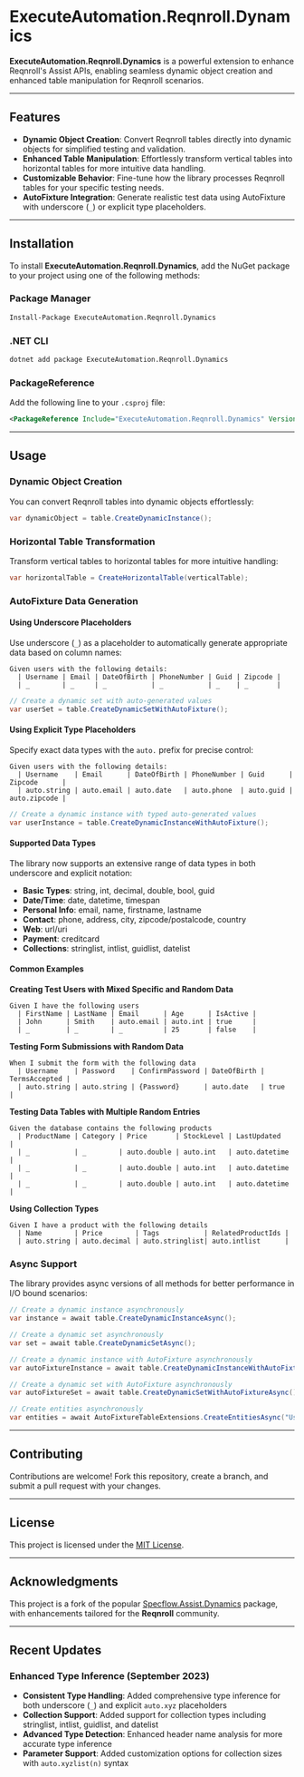 # ExecuteAutomation.Reqnroll.Dynamics

**ExecuteAutomation.Reqnroll.Dynamics** is a powerful extension to enhance Reqnroll's Assist APIs, enabling seamless dynamic object creation and enhanced table manipulation for Reqnroll scenarios.

---

## Features

- **Dynamic Object Creation**: Convert Reqnroll tables directly into dynamic objects for simplified testing and validation.
- **Enhanced Table Manipulation**: Effortlessly transform vertical tables into horizontal tables for more intuitive data handling.
- **Customizable Behavior**: Fine-tune how the library processes Reqnroll tables for your specific testing needs.
- **AutoFixture Integration**: Generate realistic test data using AutoFixture with underscore (`_`) or explicit type placeholders.

---

## Installation

To install **ExecuteAutomation.Reqnroll.Dynamics**, add the NuGet package to your project using one of the following methods:

### Package Manager
```bash
Install-Package ExecuteAutomation.Reqnroll.Dynamics
```

### .NET CLI
```bash
dotnet add package ExecuteAutomation.Reqnroll.Dynamics
```

### PackageReference
Add the following line to your `.csproj` file:
```xml
<PackageReference Include="ExecuteAutomation.Reqnroll.Dynamics" Version="1.0.0" />
```

---

## Usage

### Dynamic Object Creation
You can convert Reqnroll tables into dynamic objects effortlessly:
```csharp
var dynamicObject = table.CreateDynamicInstance();
```

### Horizontal Table Transformation
Transform vertical tables to horizontal tables for more intuitive handling:
```csharp
var horizontalTable = CreateHorizontalTable(verticalTable);
```

### AutoFixture Data Generation

#### Using Underscore Placeholders
Use underscore (`_`) as a placeholder to automatically generate appropriate data based on column names:

```gherkin
Given users with the following details:
  | Username | Email | DateOfBirth | PhoneNumber | Guid | Zipcode |
  | _        | _     | _           | _           | _    | _       |
```

```csharp
// Create a dynamic set with auto-generated values
var userSet = table.CreateDynamicSetWithAutoFixture();
```

#### Using Explicit Type Placeholders
Specify exact data types with the `auto.` prefix for precise control:

```gherkin
Given users with the following details:
  | Username    | Email      | DateOfBirth | PhoneNumber | Guid      | Zipcode      |
  | auto.string | auto.email | auto.date   | auto.phone  | auto.guid | auto.zipcode |
```

```csharp
// Create a dynamic instance with typed auto-generated values
var userInstance = table.CreateDynamicInstanceWithAutoFixture();
```

#### Supported Data Types
The library now supports an extensive range of data types in both underscore and explicit notation:

- **Basic Types**: string, int, decimal, double, bool, guid
- **Date/Time**: date, datetime, timespan
- **Personal Info**: email, name, firstname, lastname
- **Contact**: phone, address, city, zipcode/postalcode, country
- **Web**: url/uri
- **Payment**: creditcard
- **Collections**: stringlist, intlist, guidlist, datelist

#### Common Examples

**Creating Test Users with Mixed Specific and Random Data**
```gherkin
Given I have the following users
  | FirstName | LastName | Email      | Age      | IsActive |
  | John      | Smith    | auto.email | auto.int | true     |
  | _         | _        | _          | 25       | false    |
```

**Testing Form Submissions with Random Data**
```gherkin
When I submit the form with the following data
  | Username    | Password    | ConfirmPassword | DateOfBirth | TermsAccepted |
  | auto.string | auto.string | {Password}      | auto.date   | true          |
```

**Testing Data Tables with Multiple Random Entries**
```gherkin
Given the database contains the following products
  | ProductName | Category | Price       | StockLevel | LastUpdated    |
  | _           | _        | auto.double | auto.int   | auto.datetime  |
  | _           | _        | auto.double | auto.int   | auto.datetime  |
  | _           | _        | auto.double | auto.int   | auto.datetime  |
```

**Using Collection Types**
```gherkin
Given I have a product with the following details
  | Name        | Price        | Tags           | RelatedProductIds |
  | auto.string | auto.decimal | auto.stringlist| auto.intlist      |
```

### Async Support
The library provides async versions of all methods for better performance in I/O bound scenarios:

```csharp
// Create a dynamic instance asynchronously
var instance = await table.CreateDynamicInstanceAsync();

// Create a dynamic set asynchronously
var set = await table.CreateDynamicSetAsync();

// Create a dynamic instance with AutoFixture asynchronously
var autoFixtureInstance = await table.CreateDynamicInstanceWithAutoFixtureAsync();

// Create a dynamic set with AutoFixture asynchronously
var autoFixtureSet = await table.CreateDynamicSetWithAutoFixtureAsync();

// Create entities asynchronously
var entities = await AutoFixtureTableExtensions.CreateEntitiesAsync("User", 5);
```

---

## Contributing

Contributions are welcome! Fork this repository, create a branch, and submit a pull request with your changes.

---

## License

This project is licensed under the [MIT License](LICENSE).

---

## Acknowledgments

This project is a fork of the popular [Specflow.Assist.Dynamics](https://github.com/marcusoftnet/SpecFlow.Assist.Dynamic) package, with enhancements tailored for the **Reqnroll** community.

---

## Recent Updates

### Enhanced Type Inference (September 2023)
- **Consistent Type Handling**: Added comprehensive type inference for both underscore (`_`) and explicit `auto.xyz` placeholders
- **Collection Support**: Added support for collection types including stringlist, intlist, guidlist, and datelist
- **Advanced Type Detection**: Enhanced header name analysis for more accurate type inference
- **Parameter Support**: Added customization options for collection sizes with `auto.xyzlist(n)` syntax
